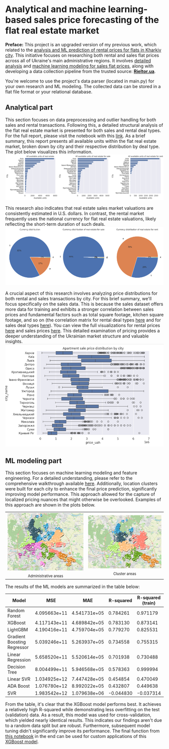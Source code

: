 # Analytical and machine learning-based sales price forecasting of the flat real estate market
**Preface:** This project is an upgraded version of my previous work, which related to the [analysis and ML prediction of rental prices for flats in Kharkiv city](https://github.com/elch1k/kharkiv_real_estate_rent_market). This initiative focuses on researching both rental and sales flat prices across all of Ukraine's main administrative regions. It involves [detailed analysis](https://github.com/elch1k/ukrainian_real_estate_market/blob/main/eda_and_ml/lun_real_estate_eda.ipynb) and [machine learning modeling for sales flat prices](https://github.com/elch1k/ukrainian_real_estate_market/blob/main/eda_and_ml/lun_real_estate_ml.ipynb), along with developing a data collection pipeline from the trusted source: [**Rieltor.ua**](https://rieltor.ua/).

You're welcome to use the project's data parser (located in main.py) for your own research and ML modeling. The collected data can be stored in a flat file format or your relational database.

Analytical part
--
This section focuses on data preprocessing and outlier handling for both sales and rental transactions. Following this, a detailed structural analysis of the flat real estate market is presented for both sales and rental deal types. For the full report, please visit the notebook with this [link](https://github.com/elch1k/ukrainian_real_estate_market/blob/main/eda_and_ml/lun_real_estate_eda.ipynb).
As a brief summary, this report presents all available units within the flat real estate market, broken down by city and their respective distribution by deal type. The plot below visualizes this information.
![flat_real_estate_units](https://github.com/elch1k/ukrainian_real_estate_market/blob/main/images/img_2.png)

This research also indicates that real estate sales market valuations are consistently estimated in U.S. dollars. In contrast, the rental market frequently uses the national currency for flat real estate valuations, likely reflecting the short-term duration of such deals.
![currency_distribution](https://github.com/elch1k/ukrainian_real_estate_market/blob/main/images/img_1.png)

A crucial aspect of this research involves analyzing price distributions for both rental and sales transactions by city. For this brief summary, we'll focus specifically on the sales data. This is because the sales dataset offers more data for training and exhibits a stronger correlation between sales prices and fundamental factors such as total square footage, kitchen square footage, and so on (the correlation matrix for rental deal types [here](https://github.com/elch1k/ukrainian_real_estate_market/blob/main/images/img_5.png) and for sales deal types [here](https://github.com/elch1k/ukrainian_real_estate_market/blob/main/images/img_6.png)). You can view the full visualizations for rental prices [here](https://github.com/elch1k/ukrainian_real_estate_market/blob/main/images/img_3.png) and sales prices [here](https://github.com/elch1k/ukrainian_real_estate_market/blob/main/images/img_4.png). This detailed examination of pricing provides a deeper understanding of the Ukrainian market structure and valuable insights.
![sales_price_distribution](https://github.com/elch1k/ukrainian_real_estate_market/blob/main/images/img_4.png)

ML modeling part
--
This section focuses on machine learning modeling and feature engineering. For a detailed understanding, please refer to the comprehensive walkthrough available [here](https://github.com/elch1k/ukrainian_real_estate_market/blob/main/eda_and_ml/lun_real_estate_ml.ipynb). Additionally, location clusters were built for each city to enhance the final price prediction, significantly improving model performance. This approach allowed for the capture of localized pricing nuances that might otherwise be overlooked. Examples of this approach are shown in the plots below.
<table>
  <tr>
    <td align="center">
      <img src="https://github.com/elch1k/ukrainian_real_estate_market/blob/main/images/img_7.png" width="390"/><br/>
      <sub>Administrative areas</sub>
    </td>
    <td align="center">
      <img src="https://github.com/elch1k/ukrainian_real_estate_market/blob/main/images/img_8.png" width="410"/><br/>
      <sub>Cluster areas</sub>
    </td>
  </tr>
</table>

The results of the ML models are summarized in the table below:

| Model                    | MSE          | MAE          | R-squared | R-squared (train) | MAE (train)  |
|--------------------------|--------------|--------------|-----------|-------------------|--------------|
| Random Forest            | 4.095663e+11 | 4.541731e+05 | 0.784261  | 0.971179          | 1.652431e+05 |
| XGBoost                  | 4.117143e+11 | 4.689842e+05 | 0.783130  | 0.873141          | 3.649617e+05 |
| LightGBM                 | 4.190416e+11 | 4.759704e+05 | 0.779270  | 0.825531          | 4.295435e+05 |
| Gradient Boosting Regressor | 5.039246e+11 | 5.263937e+05 | 0.734558  | 0.755315          | 5.083237e+05 |
| Linear Regression        | 5.658520e+11 | 5.520614e+05 | 0.701938  | 0.730488          | 5.362226e+05 |
| Decision Tree            | 8.004499e+11 | 5.946568e+05 | 0.578363  | 0.999994          | 1.358311e+02 |
| Linear SVR               | 1.034925e+12 | 7.447428e+05 | 0.454854  | 0.470049          | 7.343808e+05 |
| ADA Boost                | 1.076780e+12 | 8.992022e+05 | 0.432807  | 0.449638          | 8.931378e+05 |
| SVR                      | 1.983542e+12 | 1.079638e+06 | -0.044830 | -0.037314         | 1.080444e+06 |

From the table, it's clear that the XGBoost model performs best. It achieves a relatively high R-squared while demonstrating less overfitting on the test (validation) data. As a result, this model was used for cross-validation, which yielded nearly identical results. This indicates our findings aren't due to a random data split but are robust. Furthermore, subsequent model tuning didn't significantly improve its performance. The final function from [this notebook](https://github.com/elch1k/ukrainian_real_estate_market/blob/main/eda_and_ml/lun_real_estate_ml.ipynb) in the end can be used for custom applications of this [XGBoost model](https://github.com/elch1k/ukrainian_real_estate_market/blob/main/eda_and_ml/production_ml/best_sale_deal_model.pkl).
